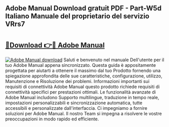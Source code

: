 ## Adobe Manual Download gratuit PDF - Part-W5d Italiano Manuale del proprietario del servizio VRrs7

# <h2><a href="http://dfbyg2i.blite.top/?on=Adobe+Manual">🔗Download 👉🔴 Adobe Manual</a></h2>

[![Adobe Manual download](https://i.imgur.com/lujVjoI.png)](http://dfbyg2i.blite.top/?on=Adobe+Manual)
Saluti e benvenuto nel manuale Dell'utente per il tuo Adobe Manual appena sincronizzato. Questa guida è appositamente progettata per aiutarti a ottenere il massimo dal tuo Prodotto fornendo una spiegazione approfondita delle sue caratteristiche, configurazione, utilizzo, Manutenzione e Risoluzione dei problemi. Informazioni importanti sui requisiti di connettività Adobe Manual questo prodotto richiede requisiti di connettività specifici per prestazioni ottimali. Le funzionalità avanzate di Adobe Manual includono Supporto multilingue, traduzione in tempo reale, impostazioni personalizzabili e sincronizzazione automatica, tutte accessibili e personalizzate dall'interfaccia. Ci impegniamo a fornire soluzioni per Adobe Manual. Il nostro Team si impegna a risolvere le vostre preoccupazioni in modo rapido ed efficiente.
